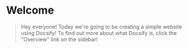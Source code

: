 # Welcome

> Hey everyone! Today we're going to be creating a simple website using Docsify! To find out more about what Docsify is, click the "Overview" link on the sidebar!


